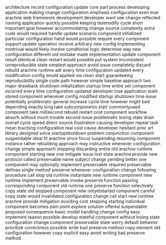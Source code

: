 architecture record configuration update core part process developing application making change configuration emphasis configuration even true arachne web framework development developer want see change reflected running application quickly possible keeping testmodify cycle short important goal however accommodating change source complexity extra code would required handle update scenario component initialized particular configuration hand would possible require every component support update operation receive arbitrary new config implementing nontrivial would likely involve conditional logic determine way new configuration different old mistake made implementation update component result identical clean restart would possible put system inconsistent unreproducible state simplest approach avoid issue completely discard rebuild arachne runtime adr every time configuration updated every modification config would applied via clean start guaranteeing reproducibility single code path however simple baseline approach two major drawback shutdown initialization startup time entire set component incurred every time configuration updated developer lose application state stored component whenever config modified startup shutdown time issue potentially problematic general increase cycle time however might bad depending exactly long take subcomponents start commonlyused component take millisecond rebuild restart cost component workflow absorb without much trouble second issue problematic losing state drain overall cycle speed direct source frustration causing developer repeat task mean touching configuration real cost cause developer hesitant prior art library designed solve startupshutdown problem conjunction component suspendable ideal fit arachne since focus suspending resuming component instance rather rebuilding approach may instructive whenever configuration change simple approach stopping discarding entire old arachne runtime component starting new one mitigate issue lost state arachne provide new protocol called preservable name subject change pending better one component may optionally implement preservable required preservable defines single method preserve whenever configuration change following procedure call stop old runtime instantiate new runtime component new runtime implement preservable invoke preserve function passing corresponding component old runtime one preserve function selectively copy state old stopped component new notyetstarted component careful copy state would invalidated configuration change call start new runtime arachne provide mitigation avoiding cost stopping starting individual component becomes pain point explore solution offered suspendable proposed consequence basic model handling change config easy implement reason possible develop stateful component without losing state configuration change component preservable state worry default behavior prioritize correctness possible write bad preserve method copy element old configuration however copy explicit easy avoid writing bad preserve method